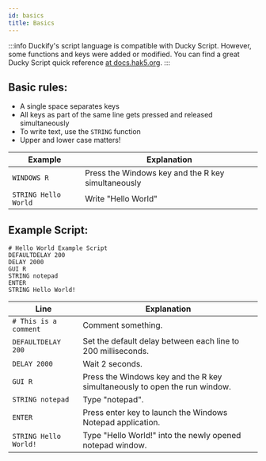```yaml
---
id: basics
title: Basics
---
```


:::info
Duckify's script language is compatible with Ducky Script. However, some functions and keys were added or modified.
You can find a great Ducky Script quick reference [at docs.hak5.org](https://docs.hak5.org/usb-rubber-ducky-1/the-ducky-script-language/ducky-script-quick-reference).
:::

## Basic rules:
* A single space separates keys
* All keys as part of the same line gets pressed and released simultaneously
* To write text, use the `STRING` function
* Upper and lower case matters!

| Example | Explanation |
| ------- | ------------ |
| `WINDOWS R` | Press the Windows key and the R key simultaneously |
| `STRING Hello World` | Write "Hello World" |

## Example Script:

```
# Hello World Example Script
DEFAULTDELAY 200
DELAY 2000
GUI R
STRING notepad
ENTER
STRING Hello World!
```

| Line | Explanation |
| ---- | ------------ |
| `# This is a comment` | Comment something. |
| `DEFAULTDELAY 200` | Set the default delay between each line to 200 milliseconds. |
| `DELAY 2000` | Wait 2 seconds. |
| `GUI R` | Press the Windows key and the R key simultaneously to open the run window. |
| `STRING notepad` | Type "notepad". |
| `ENTER` | Press enter key to launch the Windows Notepad application. |
| `STRING Hello World!` | Type "Hello World!" into the newly opened notepad window. |
